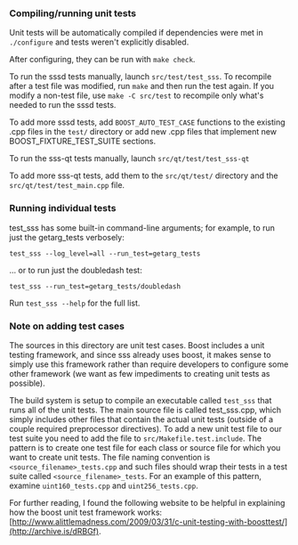 ### Compiling/running unit tests

Unit tests will be automatically compiled if dependencies were met in `./configure`
and tests weren't explicitly disabled.

After configuring, they can be run with `make check`.

To run the sssd tests manually, launch `src/test/test_sss`. To recompile
after a test file was modified, run `make` and then run the test again. If you
modify a non-test file, use `make -C src/test` to recompile only what's needed
to run the sssd tests.

To add more sssd tests, add `BOOST_AUTO_TEST_CASE` functions to the existing
.cpp files in the `test/` directory or add new .cpp files that
implement new BOOST_FIXTURE_TEST_SUITE sections.

To run the sss-qt tests manually, launch `src/qt/test/test_sss-qt`

To add more sss-qt tests, add them to the `src/qt/test/` directory and
the `src/qt/test/test_main.cpp` file.

### Running individual tests

test_sss has some built-in command-line arguments; for
example, to run just the getarg_tests verbosely:

    test_sss --log_level=all --run_test=getarg_tests

... or to run just the doubledash test:

    test_sss --run_test=getarg_tests/doubledash

Run `test_sss --help` for the full list.

### Note on adding test cases

The sources in this directory are unit test cases.  Boost includes a
unit testing framework, and since sss already uses boost, it makes
sense to simply use this framework rather than require developers to
configure some other framework (we want as few impediments to creating
unit tests as possible).

The build system is setup to compile an executable called `test_sss`
that runs all of the unit tests.  The main source file is called
test_sss.cpp, which simply includes other files that contain the
actual unit tests (outside of a couple required preprocessor
directives). To add a new unit test file to our test suite you need
to add the file to `src/Makefile.test.include`. The pattern is to
create one test file for each class or source file for which you want
to create unit tests.  The file naming convention is
`<source_filename>_tests.cpp` and such files should wrap their tests
in a test suite called `<source_filename>_tests`.  For an example of
this pattern, examine `uint160_tests.cpp` and `uint256_tests.cpp`.

For further reading, I found the following website to be helpful in
explaining how the boost unit test framework works:
[http://www.alittlemadness.com/2009/03/31/c-unit-testing-with-boosttest/](http://archive.is/dRBGf).
